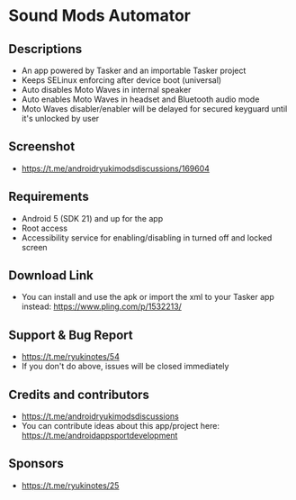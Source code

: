 # Sound Mods Automator

## Descriptions
- An app powered by Tasker and an importable Tasker project
- Keeps SELinux enforcing after device boot (universal)
- Auto disables Moto Waves in internal speaker
- Auto enables Moto Waves in headset and Bluetooth audio mode
- Moto Waves disabler/enabler will be delayed for secured keyguard until it's unlocked by user

## Screenshot
- https://t.me/androidryukimodsdiscussions/169604

## Requirements
- Android 5 (SDK 21) and up for the app
- Root access
- Accessibility service for enabling/disabling in turned off and locked screen

## Download Link
- You can install and use the apk or import the xml to your Tasker app instead: https://www.pling.com/p/1532213/

## Support & Bug Report
- https://t.me/ryukinotes/54
- If you don't do above, issues will be closed immediately

## Credits and contributors
- https://t.me/androidryukimodsdiscussions
- You can contribute ideas about this app/project here: https://t.me/androidappsportdevelopment

## Sponsors
- https://t.me/ryukinotes/25


